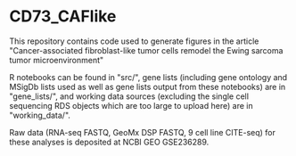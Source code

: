 # CD73_CAFlike
This repository contains code used to generate figures in the article "Cancer-associated fibroblast-like tumor cells remodel the Ewing sarcoma tumor microenvironment"

R notebooks can be found in "src/", gene lists (including gene ontology and MSigDb lists used as well as gene lists output from these notebooks) are in "gene_lists/", and working data sources (excluding the single cell sequencing RDS objects which are too large to upload here) are in "working_data/". 

Raw data (RNA-seq FASTQ, GeoMx DSP FASTQ, 9 cell line CITE-seq) for these analyses is deposited at NCBI GEO GSE236289. 

